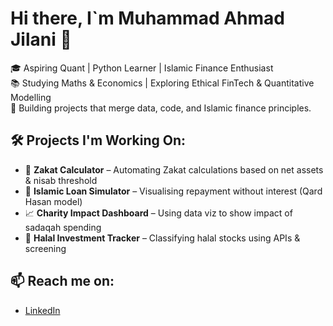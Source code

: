 # Hi there, I`m Muhammad Ahmad Jilani 👋

🎓 Aspiring Quant | Python Learner | Islamic Finance Enthusiast  
📚 Studying Maths & Economics | Exploring Ethical FinTech & Quantitative Modelling  
🧠 Building projects that merge data, code, and Islamic finance principles.

## 🛠️ Projects I'm Working On:
- 🧮 **Zakat Calculator** – Automating Zakat calculations based on net assets & nisab threshold
- 💼 **Islamic Loan Simulator** – Visualising repayment without interest (Qard Hasan model)
- 📈 **Charity Impact Dashboard** – Using data viz to show impact of sadaqah spending
- 🕌 **Halal Investment Tracker** – Classifying halal stocks using APIs & screening

## 📫 Reach me on:
- [LinkedIn](https://www.linkedin.com/in/muhammad-ahmad-jilani-a0582a323/)
